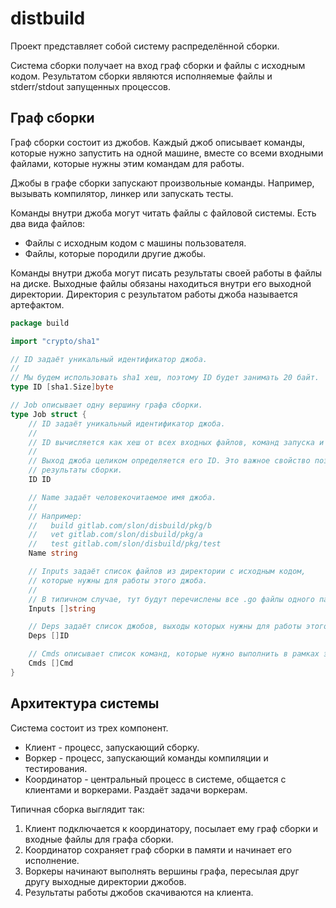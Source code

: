 # distbuild

Проект представляет собой систему распределённой сборки.

Система сборки получает на вход граф сборки и файлы с исходным кодом. Результатом сборки
являются исполняемые файлы и stderr/stdout запущенных процессов.

## Граф сборки

Граф сборки состоит из джобов. Каждый джоб описывает команды, которые нужно запустить на одной машине,
вместе со всеми входными файлами, которые нужны этим командам для работы.

Джобы в графе сборки запускают произвольные команды. Например, вызывать компилятор, линкер или 
запускать тесты.

Команды внутри джоба могут читать файлы с файловой системы. Есть два вида файлов:
 - Файлы с исходным кодом с машины пользователя.
 - Файлы, которые породили другие джобы.

Команды внутри джоба могут писать результаты своей работы в файлы на диске. Выходные файлы
обязаны находиться внутри его выходной директории. Директория с результатом работы джоба называется
артефактом.

```go
package build

import "crypto/sha1"

// ID задаёт уникальный идентификатор джоба.
//
// Мы будем использовать sha1 хеш, поэтому ID будет занимать 20 байт.
type ID [sha1.Size]byte

// Job описывает одну вершину графа сборки.
type Job struct {
	// ID задаёт уникальный идентификатор джоба.
	//
	// ID вычисляется как хеш от всех входных файлов, команд запуска и хешей зависимых джобов.
	//
	// Выход джоба целиком определяется его ID. Это важное свойство позволяет кешировать
	// результаты сборки.
	ID ID

	// Name задаёт человекочитаемое имя джоба.
	//
	// Например:
	//   build gitlab.com/slon/disbuild/pkg/b
	//   vet gitlab.com/slon/disbuild/pkg/a
	//   test gitlab.com/slon/disbuild/pkg/test
	Name string

	// Inputs задаёт список файлов из директории с исходным кодом,
	// которые нужны для работы этого джоба.
	//
	// В типичном случае, тут будут перечислены все .go файлы одного пакета.
	Inputs []string

	// Deps задаёт список джобов, выходы которых нужны для работы этого джоба.
	Deps []ID

	// Cmds описывает список команд, которые нужно выполнить в рамках этого джоба.
	Cmds []Cmd
}
```

## Архитектура системы

Система состоит из трех компонент.
 * Клиент - процесс, запускающий сборку.
 * Воркер - процесс, запускающий команды компиляции и тестирования.
 * Координатор - центральный процесс в системе, общается с клиентами и воркерами. Раздаёт задачи
   воркерам.

Типичная сборка выглядит так:
1. Клиент подключается к координатору, посылает ему граф сборки и входные файлы для графа сборки.
2. Координатор сохраняет граф сборки в памяти и начинает его исполнение.
3. Воркеры начинают выполнять вершины графа, пересылая друг другу выходные директории джобов.
4. Результаты работы джобов скачиваются на клиента.

